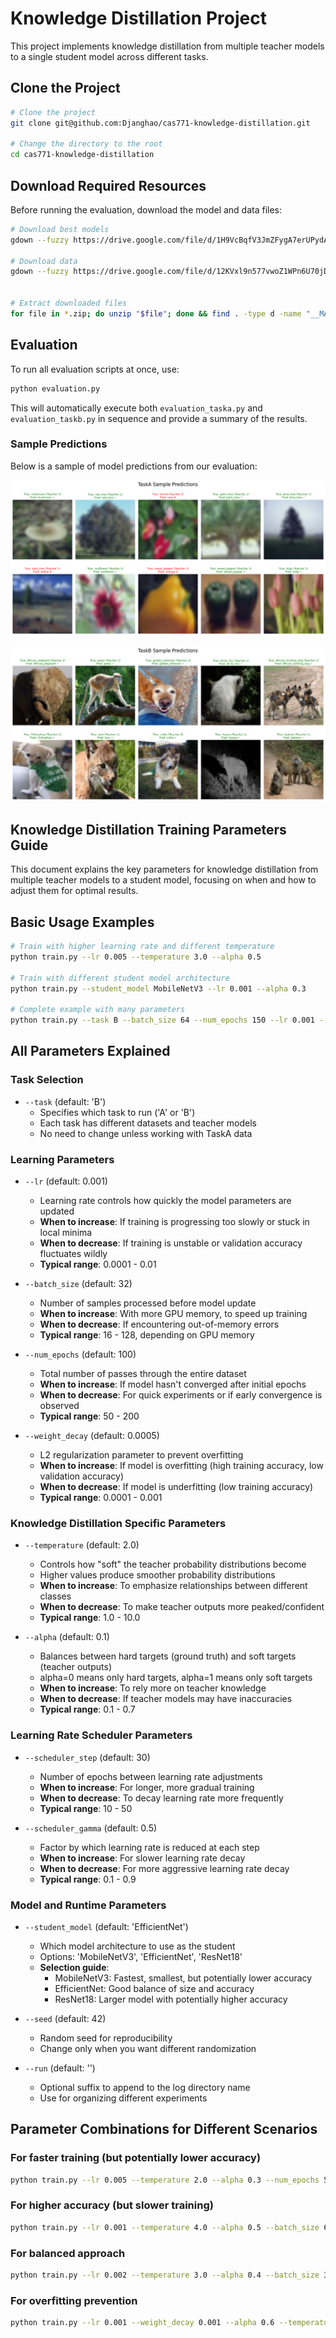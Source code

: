 # Knowledge Distillation Project

This project implements knowledge distillation from multiple teacher models to a single student model across different tasks.

## Clone the Project

``` bash
# Clone the project
git clone git@github.com:Djanghao/cas771-knowledge-distillation.git

# Change the directory to the root
cd cas771-knowledge-distillation
```

## Download Required Resources

Before running the evaluation, download the model and data files:

```bash
# Download best models
gdown --fuzzy https://drive.google.com/file/d/1H9VcBqfV3JmZFygA7erUPydAU5XAxSh-

# Download data
gdown --fuzzy https://drive.google.com/file/d/12KVxl9n577vwoZ1WPn6U70jD37_UA0y-


# Extract downloaded files
for file in *.zip; do unzip "$file"; done && find . -type d -name "__MACOSX" -exec rm -rf {} \; 2>/dev/null
```


## Evaluation

To run all evaluation scripts at once, use:

```bash
python evaluation.py
```

This will automatically execute both `evaluation_taska.py` and `evaluation_taskb.py` in sequence and provide a summary of the results.

### Sample Predictions

Below is a sample of model predictions from our evaluation:

![Sample Predictions](evaluation/TaskA/sample_predictions.png)


![Sample Predictions](evaluation/TaskB/sample_predictions.png)

## Knowledge Distillation Training Parameters Guide

This document explains the key parameters for knowledge distillation from multiple teacher models to a student model, focusing on when and how to adjust them for optimal results.

## Basic Usage Examples

```bash
# Train with higher learning rate and different temperature
python train.py --lr 0.005 --temperature 3.0 --alpha 0.5

# Train with different student model architecture
python train.py --student_model MobileNetV3 --lr 0.001 --alpha 0.3

# Complete example with many parameters
python train.py --task B --batch_size 64 --num_epochs 150 --lr 0.001 --temperature 4.0 --alpha 0.6 --scheduler_step 20 --scheduler_gamma 0.7 --student_model ResNet18
```

## All Parameters Explained

### Task Selection
- `--task` (default: 'B')
  - Specifies which task to run ('A' or 'B')
  - Each task has different datasets and teacher models
  - No need to change unless working with TaskA data

### Learning Parameters

- `--lr` (default: 0.001)
  - Learning rate controls how quickly the model parameters are updated
  - **When to increase**: If training is progressing too slowly or stuck in local minima
  - **When to decrease**: If training is unstable or validation accuracy fluctuates wildly
  - **Typical range**: 0.0001 - 0.01

- `--batch_size` (default: 32)
  - Number of samples processed before model update
  - **When to increase**: With more GPU memory, to speed up training
  - **When to decrease**: If encountering out-of-memory errors
  - **Typical range**: 16 - 128, depending on GPU memory

- `--num_epochs` (default: 100)
  - Total number of passes through the entire dataset
  - **When to increase**: If model hasn't converged after initial epochs
  - **When to decrease**: For quick experiments or if early convergence is observed
  - **Typical range**: 50 - 200

- `--weight_decay` (default: 0.0005)
  - L2 regularization parameter to prevent overfitting
  - **When to increase**: If model is overfitting (high training accuracy, low validation accuracy)
  - **When to decrease**: If model is underfitting (low training accuracy)
  - **Typical range**: 0.0001 - 0.001

### Knowledge Distillation Specific Parameters

- `--temperature` (default: 2.0)
  - Controls how "soft" the teacher probability distributions become
  - Higher values produce smoother probability distributions
  - **When to increase**: To emphasize relationships between different classes
  - **When to decrease**: To make teacher outputs more peaked/confident
  - **Typical range**: 1.0 - 10.0

- `--alpha` (default: 0.1)
  - Balances between hard targets (ground truth) and soft targets (teacher outputs)
  - alpha=0 means only hard targets, alpha=1 means only soft targets
  - **When to increase**: To rely more on teacher knowledge
  - **When to decrease**: If teacher models may have inaccuracies
  - **Typical range**: 0.1 - 0.7

### Learning Rate Scheduler Parameters

- `--scheduler_step` (default: 30)
  - Number of epochs between learning rate adjustments
  - **When to increase**: For longer, more gradual training
  - **When to decrease**: To decay learning rate more frequently
  - **Typical range**: 10 - 50

- `--scheduler_gamma` (default: 0.5)
  - Factor by which learning rate is reduced at each step
  - **When to increase**: For slower learning rate decay
  - **When to decrease**: For more aggressive learning rate decay
  - **Typical range**: 0.1 - 0.9

### Model and Runtime Parameters

- `--student_model` (default: 'EfficientNet')
  - Which model architecture to use as the student
  - Options: 'MobileNetV3', 'EfficientNet', 'ResNet18'
  - **Selection guide**:
    - MobileNetV3: Fastest, smallest, but potentially lower accuracy
    - EfficientNet: Good balance of size and accuracy
    - ResNet18: Larger model with potentially higher accuracy

- `--seed` (default: 42)
  - Random seed for reproducibility
  - Change only when you want different randomization

- `--run` (default: '')
  - Optional suffix to append to the log directory name
  - Use for organizing different experiments

## Parameter Combinations for Different Scenarios

### For faster training (but potentially lower accuracy)
```bash
python train.py --lr 0.005 --temperature 2.0 --alpha 0.3 --num_epochs 50 --student_model MobileNetV3
```

### For higher accuracy (but slower training)
```bash
python train.py --lr 0.001 --temperature 4.0 --alpha 0.5 --batch_size 64 --num_epochs 200 --student_model ResNet18
```

### For balanced approach
```bash
python train.py --lr 0.002 --temperature 3.0 --alpha 0.4 --batch_size 32 --num_epochs 100 --student_model EfficientNet
```

### For overfitting prevention
```bash
python train.py --lr 0.001 --weight_decay 0.001 --alpha 0.6 --temperature 3.0
